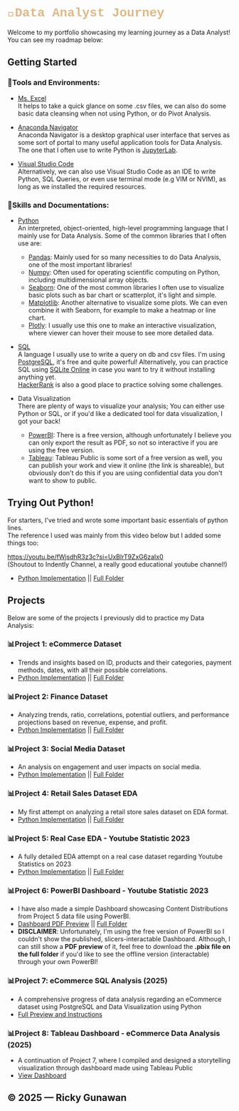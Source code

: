 <h1 style="font-family:'Courier New'; color:burlywood;">🧭Data Analyst Journey</h1>
Welcome to my portfolio showcasing my learning journey as a Data Analyst! <br>
You can see my roadmap below:

## Getting Started
### 🔧Tools and Environments:
- [Ms. Excel](https://support.microsoft.com/en-us/office/formulas-and-functions-294d9486-b332-48ed-b489-abe7d0f9eda9)  
It helps to take a quick glance on some .csv files, we can also do some basic data cleansing when not using Python, or do Pivot Analysis.

- [Anaconda Navigator](https://docs.anaconda.com/navigator/)  
Anaconda Navigator is a desktop graphical user interface that serves as some sort of portal to many useful application tools for Data Analysis.
The one that I often use to write Python is [JupyterLab](https://jupyterlab.readthedocs.io/en/latest/).

- [Visual Studio Code](https://code.visualstudio.com/docs)  
Alternatively, we can also use Visual Studio Code as an IDE to write Python, SQL Queries, or even use terminal mode (e.g VIM or NVIM), 
as long as we installed the required resources. 

### 🔭Skills and Documentations:
- [Python](https://www.python.org/)  
An interpreted, object-oriented, high-level programming language that I mainly use for Data Analysis.  Some of the common libraries that I often use are:  
	- [Pandas](https://pandas.pydata.org/docs/): Mainly used for so many necessities to do Data Analysis, one of the most important libraries!  
	- [Numpy](https://numpy.org/doc/stable/): Often used for operating scientific computing on Python, including multidimensional array objects.  
	- [Seaborn](https://seaborn.pydata.org/): One of the most common libraries I often use to visualize basic plots such as bar chart or scatterplot, it's light and simple.  
	- [Matplotlib](https://matplotlib.org/): Another alternative to visualize some plots. We can even combine it with Seaborn, for example to make a heatmap or line chart.  
	- [Plotly](https://plotly.com/python/): I usually use this one to make an interactive visualization, where viewer can hover their mouse to see more detailed data.  

- [SQL](https://www.w3schools.com/sql/sql_quickref.asp)  
A language I usually use to write a query on db and csv files. I'm using [PostgreSQL](https://www.postgresql.org/docs/), it's free and quite powerful!
Alternatively, you can practice SQL using [SQLite Online](https://sqliteonline.com/) in case you want to try it without installing anything yet.  
[HackerRank](https://www.hackerrank.com/domains/sql) is also a good place to practice solving some challenges.

- Data Visualization  
There are plenty of ways to visualize your analysis; You can either use Python or SQL, or if you'd like a dedicated tool for data visualization, I got your back!
	- [PowerBI](https://www.microsoft.com/en-us/power-platform/products/power-bi/desktop): There is a free version, although unfortunately I believe you can only export the result as PDF, so not so interactive if you are using the free version.
	- [Tableau](https://www.tableau.com/community/public): Tableau Public is some sort of a free version as well, you can publish your work and view it online (the link is shareable), but obviously don't do this if you are using confidential data you don't want to show to public.

## Trying Out Python!
For starters, I've tried and wrote some important basic essentials of python lines.  
The reference I used was mainly from this video below but I added some things too:

https://youtu.be/fWjsdhR3z3c?si=UxBlrT9ZxG6zaIx0  
(Shoutout to Indently Channel, a really good educational youtube channel!)

- [Python Implementation](Projects/BasicEssentials/Python/TestingGround.ipynb) || [Full Folder](Projects/BasicEssentials)

## Projects
Below are some of the projects I previously did to practice my Data Analysis:
### 📊Project 1: eCommerce Dataset
- Trends and insights based on ID, products and their categories, payment methods, dates, with all their possible correlations.
- [Python Implementation](Projects/eCommerce/Python/ecommerce_analysis.ipynb) || [Full Folder](Projects/eCommerce)

### 📊Project 2: Finance Dataset
- Analyzing trends, ratio, correlations, potential outliers, and performance projections based on revenue, expense, and profit.
- [Python Implementation](Projects/Finance/Python/financial_data_analysis.ipynb) || [Full Folder](Projects/Finance)

### 📊Project 3: Social Media Dataset
- An analysis on engagement and user impacts on social media.
- [Python Implementation](Projects/SocialMedia/Python/socmed_analysis.ipynb) || [Full Folder](Projects/SocialMedia)

### 📊Project 4: Retail Sales Dataset EDA
- My first attempt on analyzing a retail store sales dataset on EDA format.
- [Python Implementation](Projects/RetailSalesEDA/Python/retail_sales_EDA.ipynb) || [Full Folder](Projects/RetailSalesEDA)

### 📊Project 5: Real Case EDA - Youtube Statistic 2023
- A fully detailed EDA attempt on a real case dataset regarding Youtube Statistics on 2023
- [Python Implementation](Projects/YoutubeStatistic2023/Python/YoutubeStats2023.ipynb) || [Full Folder](Projects/YoutubeStatistic2023)

### 📊Project 6: PowerBI Dashboard - Youtube Statistic 2023
- I have also made a simple Dashboard showcasing Content Distributions from Project 5 data file using PowerBI.
- [Dashboard PDF Preview](Projects/YoutubeStatistic2023/PowerBI/YoutubeStatistics2023Dashboard.pdf) || [Full Folder](Projects/YoutubeStatistic2023/PowerBI)
- **DISCLAIMER**: Unfortunately, I'm using the free version of PowerBI so I couldn't show the published, slicers-interactable Dashboard. Although, I can still show a **PDF preview** of it, feel free to download the **.pbix file on the full folder** if you'd like to see the offline version (interactable) through your own PowerBI!

### 📊Project 7: eCommerce SQL Analysis (2025)
- A comprehensive progress of data analysis regarding an eCommerce dataset using PostgreSQL and Data Visualization using Python
- [Full Preview and Instructions](https://github.com/RiGunw/data-analyst-journey/tree/main/Projects/E-Commerce%20SQL%20(2025))

### 📊Project 8: Tableau Dashboard - eCommerce Data Analysis (2025)
- A continuation of Project 7, where I compiled and designed a storytelling visualization through dashboard made using Tableau Public
- [View Dashboard](https://public.tableau.com/shared/PR7BHCBPJ?:display_count=n&:origin=viz_share_link)

## © 2025 — Ricky Gunawan